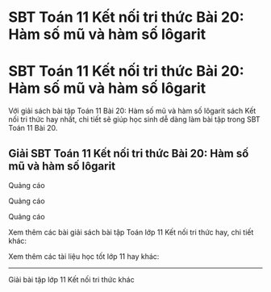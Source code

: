# SBT Toán 11 Kết nối tri thức Bài 20: Hàm số mũ và hàm số lôgarit

# SBT Toán 11 Kết nối tri thức Bài 20: Hàm số mũ và hàm số lôgarit

Với giải sách bài tập Toán 11 Bài 20: Hàm số mũ và hàm số lôgarit sách Kết nối tri thức hay nhất, chi tiết sẽ giúp học sinh dễ dàng làm bài tập trong SBT Toán 11 Bài 20.

## Giải SBT Toán 11 Kết nối tri thức Bài 20: Hàm số mũ và hàm số lôgarit

Quảng cáo

Quảng cáo

Quảng cáo

Xem thêm các bài giải sách bài tập Toán lớp 11 Kết nối tri thức hay, chi tiết khác:

Xem thêm các tài liệu học tốt lớp 11 hay khác:

* * *

Giải bài tập lớp 11 Kết nối tri thức khác
